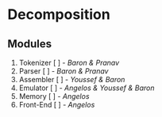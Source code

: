 Decomposition
=============

## Modules

1. Tokenizer [ ] - _Baron & Pranav_
2. Parser [ ] - _Baron & Pranav_
3. Assembler [ ] - _Youssef & Baron_
4. Emulator [ ] - _Angelos & Youssef & Baron_
5. Memory [ ] - _Angelos_
6. Front-End [ ] - _Angelos_
